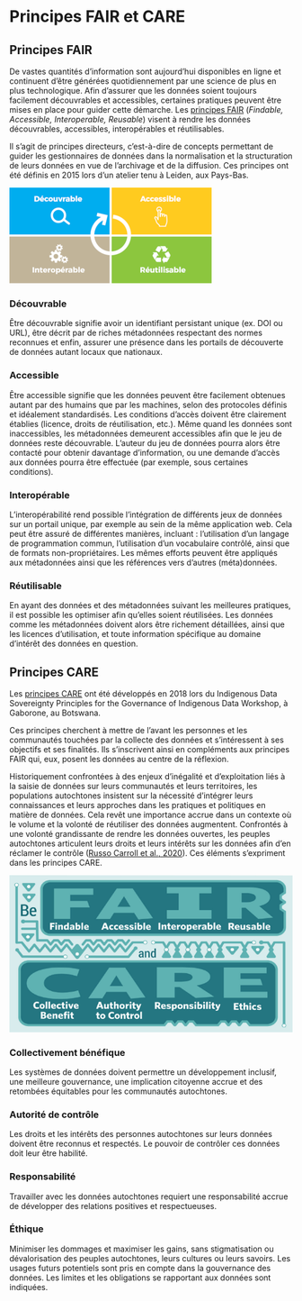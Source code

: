 # Principes FAIR et CARE  

## Principes FAIR

De vastes quantités d’information sont aujourd’hui disponibles en ligne et continuent d’être générées quotidiennement par une science de plus en plus technologique. Afin d’assurer que les données soient toujours facilement découvrables et accessibles, certaines pratiques peuvent être mises en place pour guider cette démarche. Les [principes FAIR](https://www.go-fair.org/fair-principles/) (*Findable, Accessible, Interoperable, Reusable*) visent à rendre les données découvrables, accessibles, interopérables et réutilisables.

Il s’agit de principes directeurs, c’est-à-dire de concepts permettant de guider les gestionnaires de données dans la normalisation et la structuration de leurs données en vue de l’archivage et de la diffusion. Ces principes ont été définis en 2015 lors d’un atelier tenu à Leiden, aux Pays-Bas.

![Principes FAIR](../assets/images/guide/fair-fr.png)

### Découvrable

Être découvrable signifie avoir un identifiant persistant unique (ex. DOI ou URL), être décrit par de riches métadonnées respectant des normes reconnues et enfin, assurer une présence dans les portails de découverte de données autant locaux que nationaux.

### Accessible

Être accessible signifie que les données peuvent être facilement obtenues autant par des humains que par les machines, selon des protocoles définis et idéalement standardisés. Les conditions d’accès doivent être clairement établies (licence, droits de réutilisation, etc.). Même quand les données sont inaccessibles, les métadonnées demeurent accessibles afin que le jeu de données reste découvrable. L’auteur du jeu de données pourra alors être contacté pour obtenir davantage d’information, ou une demande d’accès aux données pourra être effectuée (par exemple, sous certaines conditions).  

### Interopérable

L’interopérabilité rend possible l’intégration de différents jeux de données sur un portail unique, par exemple au sein de la même application web. Cela peut être assuré de différentes manières, incluant : l’utilisation d’un langage de programmation commun, l’utilisation d’un vocabulaire contrôlé, ainsi que de formats non-propriétaires. Les mêmes efforts peuvent être appliqués aux métadonnées ainsi que les références vers d’autres (méta)données.  

### Réutilisable

En ayant des données et des métadonnées suivant les meilleures pratiques, il est possible les optimiser afin qu’elles soient réutilisées. Les données comme les métadonnées doivent alors être richement détaillées, ainsi que les licences d’utilisation, et toute information spécifique au domaine d’intérêt des données en question.   

## Principes CARE  

Les [principes CARE](https://www.gida-global.org/care) ont été développés en 2018 lors du Indigenous Data Sovereignty Principles for the Governance of Indigenous Data Workshop, à Gaborone, au Botswana.

Ces principes cherchent à mettre de l’avant les personnes et les communautés touchées par la collecte des données et s’intéressent à ses objectifs et ses finalités. Ils s’inscrivent ainsi en compléments aux principes FAIR qui, eux, posent les données au centre de la réflexion.

Historiquement confrontées à des enjeux d’inégalité et d’exploitation liés à la saisie de données sur leurs communautés et leurs territoires, les populations autochtones insistent sur la nécessité d’intégrer leurs connaissances et leurs approches dans les pratiques et politiques en matière de données. Cela revêt une importance accrue dans un contexte où le volume et la volonté de réutiliser des données augmentent. Confrontés à une volonté grandissante de rendre les données ouvertes, les peuples autochtones articulent leurs droits et leurs intérêts sur les données afin d’en réclamer le contrôle ([Russo Carroll et al., 2020](https://www.nature.com/articles/s41597-021-00892-0)). Ces éléments s’expriment dans les principes CARE.

![Principes CARE](../assets/images/guide/care.png)  

### Collectivement bénéfique

Les systèmes de données doivent permettre un développement inclusif, une meilleure gouvernance, une implication citoyenne accrue et des retombées équitables pour les communautés autochtones.

### Autorité de contrôle

Les droits et les intérêts des personnes autochtones sur leurs données doivent être reconnus et respectés. Le pouvoir de contrôler ces données doit leur être habilité.

### Responsabilité

Travailler avec les données autochtones requiert une responsabilité accrue de développer des relations positives et respectueuses.

### Éthique

Minimiser les dommages et maximiser les gains, sans stigmatisation ou dévalorisation des peuples autochtones, leurs cultures ou leurs savoirs. Les usages futurs potentiels sont pris en compte dans la gouvernance des données. Les limites et les obligations se rapportant aux données sont indiquées.
